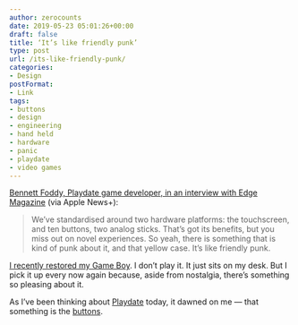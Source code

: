 ```yaml
---
author: zerocounts
date: 2019-05-23 05:01:26+00:00
draft: false
title: ‘It’s like friendly punk’
type: post
url: /its-like-friendly-punk/
categories:
- Design
postFormat:
- Link
tags:
- buttons
- design
- engineering
- hand held
- hardware
- panic
- playdate
- video games
---
```


[Bennett Foddy, Playdate game developer, in an interview with Edge Magazine](https://apple.news/IsdvVXTv-QEmpk3HunkMFIQ) (via Apple News+):

> We’ve standardised around two hardware platforms: the touchscreen, and ten buttons, two analog sticks. That’s got its benefits, but you miss out on novel experiences. So yeah, there is something that is kind of punk about it, and that yellow case. It’s like friendly punk.

[I recently restored my Game Boy](https://www.zerocounts.net/game-boy-restored/). I don’t play it. It just sits on my desk. But I pick it up every now again because, aside from nostalgia, there’s something so pleasing about it.

As I’ve been thinking about [Playdate](https://www.zerocounts.net/playdate/) today, it dawned on me — that something is the [buttons](https://www.zerocounts.net/buttons/).
